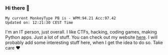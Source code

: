 ### Hi there 👋
<!-- PB START -->
```
My current MonkeyType PB is - WPM:94.21 Acc:97.42
Updated on: 12:21:30 CEST Time
```
<!-- PB END -->
I'm an IT person, just overall. I like CTFs, hacking, coding games, making Python apps. Just a lot of stuff.
You can check out my website [here](https://skill3472.github.io/).
I will probably add some interesting stuff here, when I get the idea to do so. Take care ❤️

